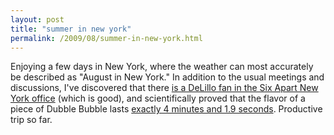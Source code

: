 ```yaml
---
layout: post
title: "summer in new york"
permalink: /2009/08/summer-in-new-york.html
---
```


Enjoying a few days in New York, where the weather can most accurately be described as "August in New York." In addition to the usual meetings and discussions, I've discovered that there [is a DeLillo fan in the Six Apart New York office](http://www.flickr.com/photos/msippey/3790803502/) (which is good), and scientifically proved that the flavor of a piece of Dubble Bubble lasts [exactly 4 minutes and 1.9 seconds](http://www.flickr.com/photos/msippey/3792452755/in/photostream/). Productive trip so far.